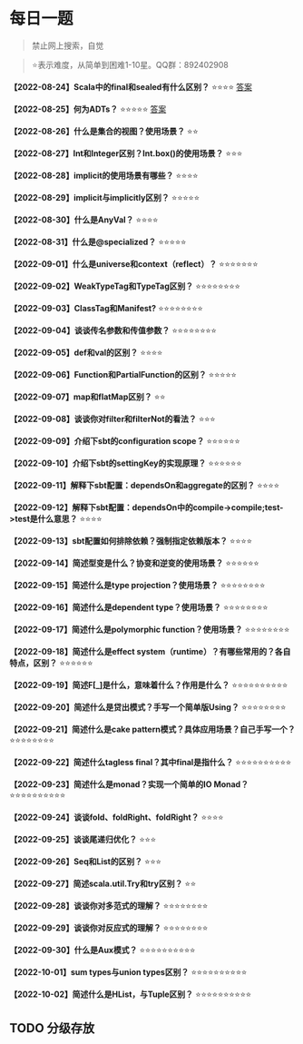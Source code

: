 # 每日一题 

> 禁止网上搜索，自觉

> ⭐️表示难度，从简单到困难1-10星。QQ群：892402908


**【2022-08-24】Scala中的final和sealed有什么区别？** ⭐️⭐️⭐️⭐️  [答案](./2022-08-24.md)

**【2022-08-25】何为ADTs？** ⭐️⭐️⭐️⭐️⭐️ [答案](./2022-08-25.md)

**【2022-08-26】什么是集合的视图？使用场景？**  ⭐️⭐️

**【2022-08-27】Int和Integer区别？Int.box()的使用场景？** ⭐️⭐️⭐️

**【2022-08-28】implicit的使用场景有哪些？** ⭐️⭐️⭐️⭐

**【2022-08-29】implicit与implicitly区别？** ⭐️⭐️⭐️⭐️⭐️

**【2022-08-30】什么是AnyVal？** ⭐️⭐️⭐️⭐️

**【2022-08-31】什么是@specialized？** ⭐️⭐️⭐️⭐️⭐️

**【2022-09-01】什么是universe和context（reflect）？** ⭐️⭐️⭐️⭐️⭐️⭐️⭐️

**【2022-09-02】WeakTypeTag和TypeTag区别？** ⭐️⭐️⭐️⭐️⭐️⭐️⭐️⭐️

**【2022-09-03】ClassTag和Manifest?** ⭐️⭐️⭐️⭐️⭐️⭐️⭐️⭐️

**【2022-09-04】谈谈传名参数和传值参数？** ⭐️⭐️⭐️⭐️⭐️⭐️⭐️⭐️

**【2022-09-05】def和val的区别？** ⭐️⭐️⭐️⭐️

**【2022-09-06】Function和PartialFunction的区别？** ⭐️⭐️⭐️⭐️⭐️

**【2022-09-07】map和flatMap区别？** ⭐️⭐️

**【2022-09-08】谈谈你对filter和filterNot的看法？** ⭐️⭐️⭐️

**【2022-09-09】介绍下sbt的configuration scope？** ⭐️⭐️⭐️⭐️⭐️⭐️

**【2022-09-10】介绍下sbt的settingKey的实现原理？** ⭐️⭐️⭐️⭐️⭐️⭐️

**【2022-09-11】解释下sbt配置：dependsOn和aggregate的区别？** ⭐️⭐️⭐️⭐️

**【2022-09-12】解释下sbt配置：dependsOn中的compile->compile;test->test是什么意思？** ⭐️⭐️⭐️⭐️

**【2022-09-13】sbt配置如何排除依赖？强制指定依赖版本？** ⭐️⭐️⭐️⭐️

**【2022-09-14】简述型变是什么？协变和逆变的使用场景？** ⭐⭐️⭐️⭐️⭐️⭐

**【2022-09-15】简述什么是type projection？使用场景？** ⭐⭐️⭐️⭐️⭐️⭐️⭐️⭐️

**【2022-09-16】简述什么是dependent type？使用场景？** ⭐⭐️⭐️⭐️⭐️⭐️⭐️⭐️

**【2022-09-17】简述什么是polymorphic function？使用场景？** ⭐⭐️⭐️⭐️⭐️⭐️⭐️⭐️

**【2022-09-18】简述什么是effect system（runtime）？有哪些常用的？各自特点，区别？** ⭐⭐️⭐⭐️⭐️⭐️

**【2022-09-19】简述F[_]是什么，意味着什么？作用是什么？** ⭐⭐️⭐️⭐️⭐️⭐️⭐️⭐️⭐️⭐️

**【2022-09-20】简述什么是贷出模式？手写一个简单版Using？** ⭐⭐️⭐️⭐️⭐️⭐️⭐️⭐️

**【2022-09-21】简述什么是cake pattern模式？具体应用场景？自己手写一个？** ⭐⭐️⭐️⭐️⭐️⭐️⭐️⭐️

**【2022-09-22】简述什么tagless final？其中final是指什么？** ⭐⭐️⭐️⭐️⭐️⭐️⭐️⭐️⭐️⭐️

**【2022-09-23】简述什么是monad？实现一个简单的IO Monad？** ⭐⭐️⭐️⭐️⭐️⭐️⭐️⭐️⭐️⭐️

**【2022-09-24】谈谈fold、foldRight、foldRight？** ⭐⭐️⭐️⭐️

**【2022-09-25】谈谈尾递归优化？** ⭐⭐️⭐️

**【2022-09-26】Seq和List的区别？** ⭐⭐️⭐️

**【2022-09-27】简述scala.util.Try和try区别？** ⭐⭐️

**【2022-09-28】谈谈你对多范式的理解？** ⭐⭐️⭐️⭐️⭐️⭐️⭐️⭐️

**【2022-09-29】谈谈你对反应式的理解？** ⭐⭐️⭐️⭐️⭐️⭐️⭐️⭐️

**【2022-09-30】什么是Aux模式？** ⭐⭐️⭐️⭐️⭐️⭐️⭐️⭐️⭐️⭐️

**【2022-10-01】sum types与union types区别？** ⭐⭐️⭐️⭐️⭐️⭐️⭐️⭐️⭐️⭐️

**【2022-10-02】简述什么是HList，与Tuple区别？** ⭐⭐️⭐️⭐️⭐️⭐️⭐️⭐️⭐️⭐️


## TODO 分级存放
